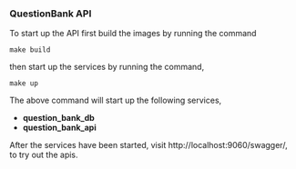 ### QuestionBank API
To start up the API first build the images by running the command
```
make build
```

then start up the services by running the command,
```
make up
```

The above command will start up the following services,
- **question_bank_db**
- **question_bank_api**

After the services have been started, visit http://localhost:9060/swagger/,
to try out the apis.
